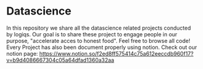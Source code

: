 # Datascience
In this repository we share all the datascience related projects conducted
by logiqs. Our goal is to share these project to engage people in our purpose,
"accelerate acces to honest food". Feel free to browse all code!
Every Project has also been document properly using notion. Check out our
notion page: https://www.notion.so/f2ed8ff575414c75a612eeccdb960f17?v=b9d4086667304c05a64dfad1360a32aa
